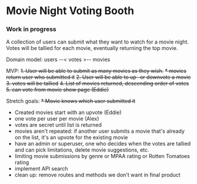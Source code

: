 # Movie Night Voting Booth
### Work in progress
A collection of users can submit what they want to watch for a movie night. Votes will be tallied for each movie, eventually returning the top movie.

Domain model:
users --< votes >-- movies

MVP: 
~~1. User will be able to submit as many movies as they wish.~~
  ~~* movies return user who submitted it~~
~~2. User will be able to up- or downvote a movie~~
~~3. votes will be tallied~~
~~4. List of movies returned, descending order of votes~~
~~5. can vote from movie show page (Eddie)~~

Stretch goals:
~~* Movie knows which user submitted it~~
* Created movies start with an upvote (Eddie)
* one vote per user per movie (Alex)
* votes are secret until list is returned
* movies aren't repeated: if another user submits a movie that's already on the list, it's an upvote for the existing movie 
* have an admin or superuser, one who decides when the votes are tallied and can pick limitations, delete movie suggestions, etc.
* limiting movie submissions by genre or MPAA rating or Rotten Tomatoes rating
* implement API search 
* clean up: remove routes and methods we don't want in final product
